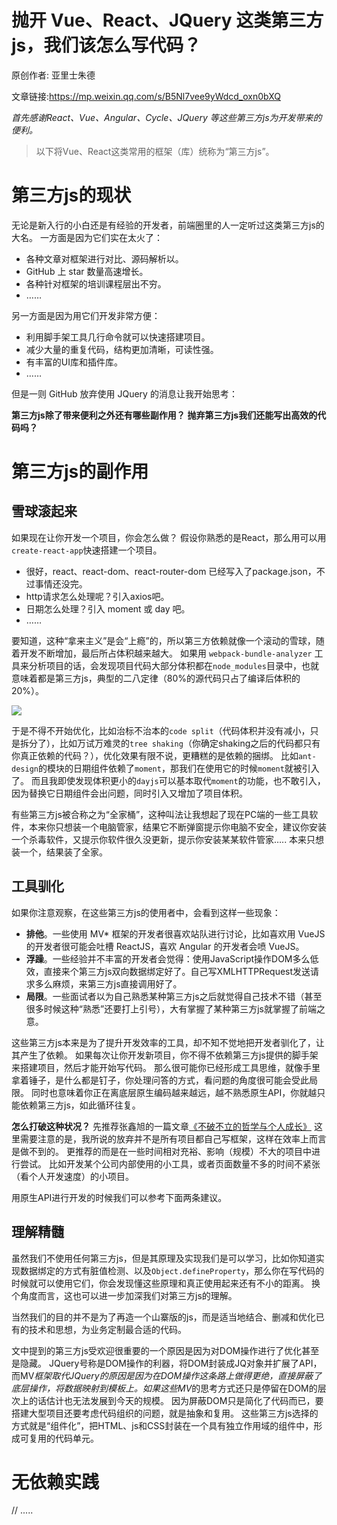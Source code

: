 # 抛开 Vue、React、JQuery 这类第三方js，我们该怎么写代码？

原创作者: 亚里士朱德

文章链接:https://mp.weixin.qq.com/s/B5Nl7vee9yWdcd_oxn0bXQ


*首先感谢React、Vue、Angular、Cycle、JQuery 等这些第三方js为开发带来的便利。*

> 以下将Vue、React这类常用的框架（库）统称为“第三方js”。

# 第三方js的现状

无论是新入行的小白还是有经验的开发者，前端圈里的人一定听过这类第三方js的大名。
一方面是因为它们实在太火了：

- 各种文章对框架进行对比、源码解析以。
- GitHub 上 star 数量高速增长。
- 各种针对框架的培训课程层出不穷。
- ……

另一方面是因为用它们开发非常方便：

- 利用脚手架工具几行命令就可以快速搭建项目。
- 减少大量的重复代码，结构更加清晰，可读性强。
- 有丰富的UI库和插件库。
- ……

但是一则 GitHub 放弃使用 JQuery 的消息让我开始思考：

**第三方js除了带来便利之外还有哪些副作用？**
**抛弃第三方js我们还能写出高效的代码吗？**

# 第三方js的副作用

## 雪球滚起来

如果现在让你开发一个项目，你会怎么做？
假设你熟悉的是React，那么用可以用`create-react-app`快速搭建一个项目。

- 很好，react、react-dom、react-router-dom 已经写入了package.json，不过事情还没完。
- http请求怎么处理呢？引入axios吧。
- 日期怎么处理？引入 moment 或 day 吧。
- ……

要知道，这种“拿来主义”是会“上瘾”的，所以第三方依赖就像一个滚动的雪球，随着开发不断增加，最后所占体积越来越大。
如果用 `webpack-bundle-analyzer` 工具来分析项目的话，会发现项目代码大部分体积都在`node_modules`目录中，也就意味着都是第三方js，典型的二八定律（80%的源代码只占了编译后体积的20%）。

![](https://s1.ax2x.com/2018/11/16/5zcndK.png)

于是不得不开始优化，比如治标不治本的`code split`（代码体积并没有减小，只是拆分了），比如万试万难灵的`tree shaking`（你确定shaking之后的代码都只有你真正依赖的代码？），优化效果有限不说，更糟糕的是依赖的捆绑。
比如`ant-design`的模块的日期组件依赖了`moment`，那我们在使用它的时候`moment`就被引入了。
而且我即使发现体积更小的`dayjs`可以基本取代`moment`的功能，也不敢引入，因为替换它日期组件会出问题，同时引入又增加了项目体积。

有些第三方js被合称之为“全家桶”，这种叫法让我想起了现在PC端的一些工具软件，本来你只想装一个电脑管家，结果它不断弹窗提示你电脑不安全，建议你安装一个杀毒软件，又提示你软件很久没更新，提示你安装某某软件管家…..
本来只想装一个，结果装了全家。

## 工具驯化

如果你注意观察，在这些第三方js的使用者中，会看到这样一些现象：

- **排他**。一些使用 MV* 框架的开发者很喜欢站队进行讨论，比如喜欢用 VueJS 的开发者很可能会吐槽 ReactJS，喜欢 Angular 的开发者会喷 VueJS。
- **浮躁**。一些经验并不丰富的开发者会觉得：使用JavaScript操作DOM多么低效，直接来个第三方js双向数据绑定好了。自己写XMLHTTPRequest发送请求多么麻烦，来第三方js直接调用好了。
- **局限**。一些面试者以为自己熟悉某种第三方js之后就觉得自己技术不错（甚至很多时候这种“熟悉”还要打上引号），大有掌握了某种第三方js就掌握了前端之意。

这些第三方js本来是为了提升开发效率的工具，却不知不觉地把开发者驯化了，让其产生了依赖。
如果每次让你开发新项目，你不得不依赖第三方js提供的脚手架来搭建项目，然后才能开始写代码。
那么很可能你已经形成工具思维，就像手里拿着锤子，是什么都是钉子，你处理问答的方式，看问题的角度很可能会受此局限。
同时也意味着你正在离底层原生编码越来越远，越不熟悉原生API，你就越只能依赖第三方js，如此循环往复。

**怎么打破这种状况？**
先推荐张鑫旭的一篇文章[《不破不立的哲学与个人成长》](https://www.zhangxinxu.com/life/2018/08/%E4%B8%8D%E7%A0%B4%E4%B8%8D%E7%AB%8B-%E4%B8%AA%E4%BA%BA%E6%88%90%E9%95%BF/)
这里需要注意的是，我所说的放弃并不是所有项目都自己写框架，这样在效率上而言是做不到的。
更推荐的而是在一些时间相对充裕、影响（规模）不大的项目中进行尝试。
比如开发某个公司内部使用的小工具，或者页面数量不多的时间不紧张（看个人开发速度）的小项目。

用原生API进行开发的时候我们可以参考下面两条建议。



## 理解精髓

虽然我们不使用任何第三方js，但是其原理及实现我们是可以学习，比如你知道实现数据绑定的方式有脏值检测、以及`Object.defineProperty`，那么你在写代码的时候就可以使用它们，你会发现懂这些原理和真正使用起来还有不小的距离。
换个角度而言，这也可以进一步加深我们对第三方js的理解。

当然我们的目的并不是为了再造一个山寨版的js，而是适当地结合、删减和优化已有的技术和思想，为业务定制最合适的代码。

文中提到的第三方js受欢迎很重要的一个原因是因为对DOM操作进行了优化甚至是隐藏。
JQuery号称是DOM操作的利器，将DOM封装成JQ对象并扩展了API，而MV*框架取代JQuery的原因是因为在DOM操作这条路上做得更绝，直接屏蔽了底层操作，将数据映射到模板上。如果这些MV*的思考方式还只是停留在DOM的层次上的话估计也无法发展到今天的规模。
因为屏蔽DOM只是简化了代码而已，要搭建大型项目还要考虑代码组织的问题，就是抽象和复用。
这些第三方js选择的方式就是“组件化”，把HTML、js和CSS封装在一个具有独立作用域的组件中，形成可复用的代码单元。

# 无依赖实践

// .....

